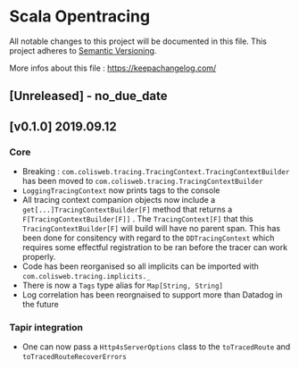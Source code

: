 # Scala Opentracing
All notable changes to this project will be documented in this file.
This project adheres to [Semantic Versioning](https://semver.org/).

More infos about this file : https://keepachangelog.com/

## [Unreleased] - no_due_date

## [v0.1.0] 2019.09.12

### Core

- Breaking : `com.colisweb.tracing.TracingContext.TracingContextBuilder` has been moved to `com.colisweb.tracing.TracingContextBuilder`
- `LoggingTracingContext` now prints tags to the console
- All tracing context companion objects now include a `get[...]TracingContextBuilder[F]` method that returns a `F[TracingContextBuilder[F]]` . The `TracingContext[F]` that this `TracingContextBuilder[F]` will build will have no parent span. This has been done for consitency with regard to the `DDTracingContext` which requires some effectful registration to be ran before the tracer can work properly.
- Code has been reorganised so all implicits can be imported with `com.colisweb.tracing.implicits._`
- There is now a `Tags` type alias for `Map[String, String]`
- Log correlation has been reorgnaised to support more than Datadog in the future

### Tapir integration
- One can now pass a `Http4sServerOptions` class to the `toTracedRoute` and `toTracedRouteRecoverErrors` 